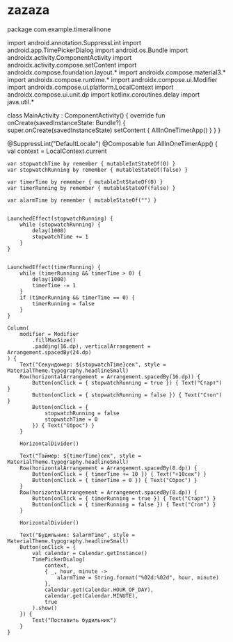 # zazaza

package com.example.timerallinone

import android.annotation.SuppressLint
import android.app.TimePickerDialog
import android.os.Bundle
import androidx.activity.ComponentActivity
import androidx.activity.compose.setContent
import androidx.compose.foundation.layout.*
import androidx.compose.material3.*
import androidx.compose.runtime.*
import androidx.compose.ui.Modifier
import androidx.compose.ui.platform.LocalContext
import androidx.compose.ui.unit.dp
import kotlinx.coroutines.delay
import java.util.*

class MainActivity : ComponentActivity() {
    override fun onCreate(savedInstanceState: Bundle?) {
        super.onCreate(savedInstanceState)
        setContent {
            AllInOneTimerApp()
        }
    }
}

@SuppressLint("DefaultLocale")
@Composable
fun AllInOneTimerApp() {
    val context = LocalContext.current

    var stopwatchTime by remember { mutableIntStateOf(0) }
    var stopwatchRunning by remember { mutableStateOf(false) }

    var timerTime by remember { mutableIntStateOf(0) }
    var timerRunning by remember { mutableStateOf(false) }

    var alarmTime by remember { mutableStateOf("") }


    LaunchedEffect(stopwatchRunning) {
        while (stopwatchRunning) {
            delay(1000)
            stopwatchTime += 1
        }
    }


    LaunchedEffect(timerRunning) {
        while (timerRunning && timerTime > 0) {
            delay(1000)
            timerTime -= 1
        }
        if (timerRunning && timerTime == 0) {
            timerRunning = false
        }
    }

    Column(
        modifier = Modifier
            .fillMaxSize()
            .padding(16.dp), verticalArrangement = Arrangement.spacedBy(24.dp)
    ) {
        Text("Секундомер: ${stopwatchTime}сек", style = MaterialTheme.typography.headlineSmall)
        Row(horizontalArrangement = Arrangement.spacedBy(16.dp)) {
            Button(onClick = { stopwatchRunning = true }) { Text("Старт") }
            Button(onClick = { stopwatchRunning = false }) { Text("Стоп") }
            Button(onClick = {
                stopwatchRunning = false
                stopwatchTime = 0
            }) { Text("Сброс") }
        }

        HorizontalDivider()

        Text("Таймер: ${timerTime}сек", style = MaterialTheme.typography.headlineSmall)
        Row(horizontalArrangement = Arrangement.spacedBy(8.dp)) {
            Button(onClick = { timerTime += 10 }) { Text("+10сек") }
            Button(onClick = { timerTime = 0 }) { Text("Сброс") }
        }
        Row(horizontalArrangement = Arrangement.spacedBy(8.dp)) {
            Button(onClick = { timerRunning = true }) { Text("Старт") }
            Button(onClick = { timerRunning = false }) { Text("Стоп") }
        }

        HorizontalDivider()

        Text("Будильник: $alarmTime", style = MaterialTheme.typography.headlineSmall)
        Button(onClick = {
            val calendar = Calendar.getInstance()
            TimePickerDialog(
                context,
                { _, hour, minute ->
                    alarmTime = String.format("%02d:%02d", hour, minute)
                },
                calendar.get(Calendar.HOUR_OF_DAY),
                calendar.get(Calendar.MINUTE),
                true
            ).show()
        }) {
            Text("Поставить будильник")
        }
    }
